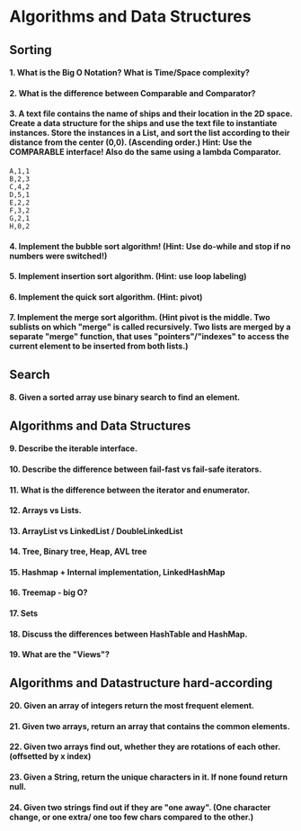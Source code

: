 # Algorithms and Data Structures

## Sorting
#### 1. What is the Big O Notation? What is Time/Space complexity?
#### 2. What is the difference between Comparable and Comparator?
#### 3. A text file contains the name of ships and their location in the 2D space. Create a data structure for the ships and use the text file to instantiate instances. Store the instances in a List, and sort the list according to their distance from the center (0,0). (Ascending order.) Hint: Use the COMPARABLE interface! Also do the same using a lambda Comparator.
```
A,1,1
B,2,3
C,4,2
D,5,1
E,2,2
F,3,2
G,2,1
H,0,2
```
#### 4. Implement the bubble sort algorithm! (Hint: Use do-while and stop if no numbers were switched!)
#### 5. Implement insertion sort algorithm. (Hint: use loop labeling)
#### 6. Implement the quick sort algorithm. (Hint: pivot)
#### 7. Implement the merge sort algorithm. (Hint pivot is the middle. Two sublists on which "merge" is called recursively. Two lists are merged by a separate "merge" function, that uses "pointers"/"indexes" to access the current element to be inserted from both lists.)

## Search
#### 8. Given a sorted array use binary search to find an element.

## Algorithms and Data Structures
#### 9. Describe the iterable interface.
#### 10. Describe the difference between fail-fast vs fail-safe iterators.
#### 11. What is the difference between the iterator and enumerator.
#### 12. Arrays vs Lists.
#### 13. ArrayList vs LinkedList / DoubleLinkedList
#### 14. Tree, Binary tree, Heap, AVL tree
#### 15. Hashmap + Internal implementation, LinkedHashMap
#### 16. Treemap - big O?
#### 17. Sets
#### 18. Discuss the differences between HashTable and HashMap.
#### 19. What are the "Views"?

## Algorithms and Datastructure hard-according
#### 20. Given an array of integers return the most frequent element.
#### 21. Given two arrays, return an array that contains the common elements.
#### 22. Given two arrays find out, whether they are rotations of each other. (offsetted by x index)
#### 23. Given a String, return the unique characters in it. If none found return null.
#### 24. Given two strings find out if they are "one away". (One character change, or one extra/ one too few chars compared to the other.)
